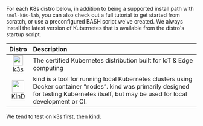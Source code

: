 For each K8s distro below, in addition to being a supported install path with `smol-k8s-lab`, you can also check out a full tutorial to get started from scratch, or use a preconfigured BASH script we've created. We always install the latest version of Kubernetes that is available from the distro's startup script.

|  Distro    |         Description                                   |
|:----------:|:------------------------------------------------------|
| [<img src="https://raw.githubusercontent.com/jessebot/smol-k8s-lab/main/docs/icons/k3s_icon.ico" width="26">][k3s] <br /> [k3s] | The certified Kubernetes distribution built for IoT & Edge computing |
| [<img src="https://raw.githubusercontent.com/jessebot/smol-k8s-lab/main/docs/icons/kind_icon.png" width="32">][KinD] <br /> [KinD] | kind is a tool for running local Kubernetes clusters using Docker container “nodes”. kind was primarily designed for testing Kubernetes itself, but may be used for local development or CI. |

We tend to test on k3s first, then kind.

<!-- k8s distro link references -->
[k3s]: https://k3s.io/
[KinD]: https://kind.sigs.k8s.io/
